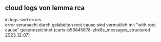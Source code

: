 ## cloud logs von lemma rca
in logs sind errors  
error verursacht durch gelabelten root cause sind vermutlich mit "with root cause" gekennzeichnet (carts-b59845878-zhk8s_messages_structured 2023_12_07)